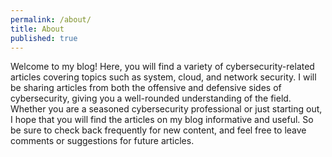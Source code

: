 ```yaml
---
permalink: /about/
title: About
published: true
---
```


Welcome to my blog! Here, you will find a variety of cybersecurity-related articles covering topics such as system, cloud, and network security. I will be sharing articles from both the offensive and defensive sides of cybersecurity, giving you a well-rounded understanding of the field. Whether you are a seasoned cybersecurity professional or just starting out, I hope that you will find the articles on my blog informative and useful. So be sure to check back frequently for new content, and feel free to leave comments or suggestions for future articles.
